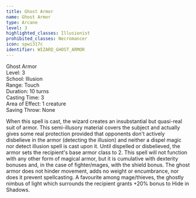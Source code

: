 ```yaml
---
title: Ghost Armor
name: Ghost Armor
type: Arcane
level: 3
highlighted_classes: Illusionist
prohibited_classes: Necromancer
icon: spwi317c
identifier: WIZARD_GHOST_ARMOR
---
```

Ghost Armor  
Level: 3  
School: Illusion  
Range: Touch  
Duration: 10 turns  
Casting Time: 3  
Area of Effect: 1 creature  
Saving Throw: None  
  
When this spell is cast, the wizard creates an insubstantial but quasi-real suit of armor. This semi-illusory material covers the subject and actually gives some real protection provided that opponents don't actively disbelieve in the armor (detecting the illusion) and neither a dispel magic nor detect illusion spell is cast upon it. Until dispelled or disbelieved, the armor sets the recipient's base armor class to 2. This spell will not function with any other form of magical armor, but it is cumulative with dexterity bonuses and, in the case of fighter/mages, with the shield bonus. The ghost armor does not hinder movement, adds no weight or encumbrance, nor does it prevent spellcasting. A favourite among mage/thieves, the ghostly nimbus of light which surrounds the recipient grants +20% bonus to Hide in Shadows.  
